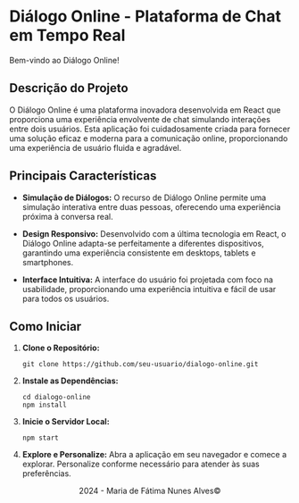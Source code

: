 # Diálogo Online - Plataforma de Chat em Tempo Real

Bem-vindo ao Diálogo Online!

## Descrição do Projeto

O Diálogo Online é uma plataforma inovadora desenvolvida em React que proporciona uma experiência envolvente de chat simulando interações entre dois usuários. Esta aplicação foi cuidadosamente criada para fornecer uma solução eficaz e moderna para a comunicação online, proporcionando uma experiência de usuário fluida e agradável.

## Principais Características

- **Simulação de Diálogos:** O recurso de Diálogo Online permite uma simulação interativa entre duas pessoas, oferecendo uma experiência próxima à conversa real.

- **Design Responsivo:** Desenvolvido com a última tecnologia em React, o Diálogo Online adapta-se perfeitamente a diferentes dispositivos, garantindo uma experiência consistente em desktops, tablets e smartphones.

- **Interface Intuitiva:** A interface do usuário foi projetada com foco na usabilidade, proporcionando uma experiência intuitiva e fácil de usar para todos os usuários.

## Como Iniciar

1. **Clone o Repositório:**
   ```
   git clone https://github.com/seu-usuario/dialogo-online.git
   ```

2. **Instale as Dependências:**
   ```
   cd dialogo-online
   npm install
   ```

3. **Inicie o Servidor Local:**
   ```
   npm start
   ```

4. **Explore e Personalize:**
   Abra a aplicação em seu navegador e comece a explorar. Personalize conforme necessário para atender às suas preferências.

<p align="center">2024 - Maria de Fátima Nunes Alves&copy</p>
